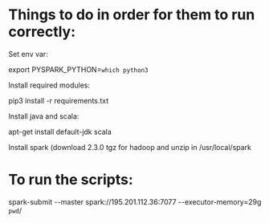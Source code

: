 Things to do in order for them to run correctly:
================================================

Set env var:

export PYSPARK_PYTHON=`which python3`


Install required modules:

pip3 install -r requirements.txt

Install java and scala:

apt-get install default-jdk scala

Install spark (download 2.3.0 tgz for hadoop and unzip in /usr/local/spark


To run the scripts:
===================

spark-submit --master spark://195.201.112.36:7077 --executor-memory=29g `pwd`/<script> <args>

spark-submit --master spark://195.201.112.36:7077 --executor-memory=29g `pwd`/train_models.py df models
